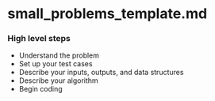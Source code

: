 # small_problems_template.md

### High level steps
* Understand the problem
* Set up your test cases
* Describe your inputs, outputs, and data structures
* Describe your algorithm
* Begin coding

